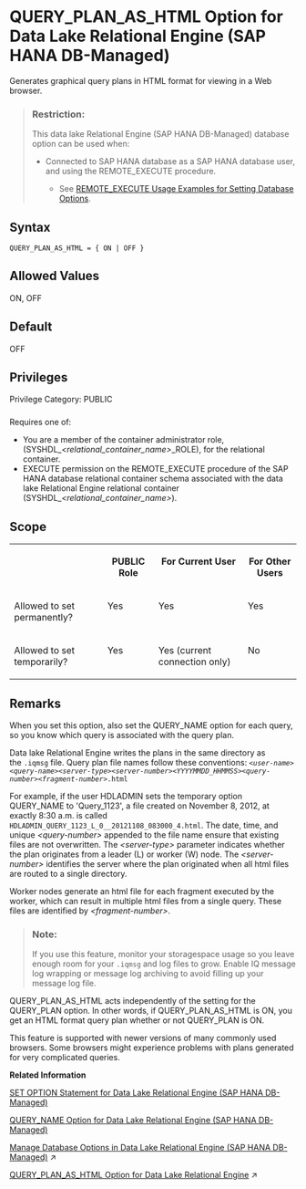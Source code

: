 <!-- loio486458ad1942418e9d70db482284c485 -->

# QUERY\_PLAN\_AS\_HTML Option for Data Lake Relational Engine \(SAP HANA DB-Managed\)

Generates graphical query plans in HTML format for viewing in a Web browser.



> ### Restriction:  
> This data lake Relational Engine \(SAP HANA DB-Managed\) database option can be used when:
> 
> -   Connected to SAP HANA database as a SAP HANA database user, and using the REMOTE\_EXECUTE procedure.
> 
>     -   See [REMOTE\_EXECUTE Usage Examples for Setting Database Options](remote-execute-usage-examples-for-setting-database-options-0023bea.md).



<a name="loio486458ad1942418e9d70db482284c485__section_xbb_tdt_lrb"/>

## Syntax

```
QUERY_PLAN_AS_HTML = { ON | OFF }
```



<a name="loio486458ad1942418e9d70db482284c485__section_ckk_tdt_lrb"/>

## Allowed Values

ON, OFF



<a name="loio486458ad1942418e9d70db482284c485__section_c1t_tdt_lrb"/>

## Default

OFF



<a name="loio486458ad1942418e9d70db482284c485__section_bmh_4sb_dxb"/>

## Privileges

Privilege Category: PUBLIC



### 

Requires one of:

-   You are a member of the container administrator role, \(SYSHDL\_*<relational\_container\_name\>*\_ROLE\), for the relational container.
-   EXECUTE permission on the REMOTE\_EXECUTE procedure of the SAP HANA database relational container schema associated with the data lake Relational Engine relational container \(SYSHDL\_*<relational\_container\_name\>*\).



<a name="loio486458ad1942418e9d70db482284c485__section_tw4_5dt_lrb"/>

## Scope


<table>
<tr>
<th valign="top">

 



</th>
<th valign="top">

PUBLIC Role



</th>
<th valign="top">

For Current User



</th>
<th valign="top">

For Other Users



</th>
</tr>
<tr>
<td valign="top">

Allowed to set permanently?



</td>
<td valign="top">

Yes



</td>
<td valign="top">

Yes



</td>
<td valign="top">

Yes



</td>
</tr>
<tr>
<td valign="top">

Allowed to set temporarily?



</td>
<td valign="top">

Yes



</td>
<td valign="top">

Yes \(current connection only\)



</td>
<td valign="top">

No



</td>
</tr>
</table>



<a name="loio486458ad1942418e9d70db482284c485__section_uly_vdt_lrb"/>

## Remarks

When you set this option, also set the QUERY\_NAME option for each query, so you know which query is associated with the query plan.

Data lake Relational Engine writes the plans in the same directory as the `.iqmsg` file. Query plan file names follow these conventions: <code><i class="varname">&lt;user-name&gt;</i>_<i class="varname">&lt;query-name&gt;</i>_<i class="varname">&lt;server-type&gt;</i>_<i class="varname">&lt;server-number&gt;</i>_<i class="varname">&lt;YYYYMMDD_HHMMSS&gt;</i>_<i class="varname">&lt;query-number&gt;</i>_<i class="varname">&lt;fragment-number&gt;</i>.html</code>

For example, if the user HDLADMIN sets the temporary option QUERY\_NAME to 'Query\_1123', a file created on November 8, 2012, at exactly 8:30 a.m. is called `HDLADMIN_QUERY_1123_L_0__20121108_083000_4.html`. The date, time, and unique *<query-number\>* appended to the file name ensure that existing files are not overwritten. The *<server-type\>* parameter indicates whether the plan originates from a leader \(L\) or worker \(W\) node. The *<server-number\>* identifies the server where the plan originated when all html files are routed to a single directory.

Worker nodes generate an html file for each fragment executed by the worker, which can result in multiple html files from a single query. These files are identified by *<fragment-number\>*.

> ### Note:  
> If you use this feature, monitor your storagespace usage so you leave enough room for your `.iqmsg` and log files to grow. Enable IQ message log wrapping or message log archiving to avoid filling up your message log file.

QUERY\_PLAN\_AS\_HTML acts independently of the setting for the QUERY\_PLAN option. In other words, if QUERY\_PLAN\_AS\_HTML is ON, you get an HTML format query plan whether or not QUERY\_PLAN is ON.

This feature is supported with newer versions of many commonly used browsers. Some browsers might experience problems with plans generated for very complicated queries.

**Related Information**  


[SET OPTION Statement for Data Lake Relational Engine \(SAP HANA DB-Managed\)](../030-sql-statements/set-option-statement-for-data-lake-relational-engine-sap-hana-db-managed-84a37a4.md "Changes options that affect the behavior of the database and its compatibility with Transact-SQL. Setting the value of an option can change the behavior for all users or an individual user, in either a temporary or permanent scope.")

[QUERY\_NAME Option for Data Lake Relational Engine \(SAP HANA DB-Managed\)](query-name-option-for-data-lake-relational-engine-sap-hana-db-managed-46c2fe6.md "Gives a name to an executed query in its query plan.")

[Manage Database Options in Data Lake Relational Engine (SAP HANA DB-Managed)](https://help.sap.com/viewer/9220e7fec0fe4503b5c5a6e21d584e63/2023_1_QRC/en-US/964f12eb2961478b8205f5bfd8ee2ec6.html "Data lake Relational Engine database options are configurable settings that change the way the data lake Relational Engine database behaves or performs.") :arrow_upper_right:

[QUERY_PLAN_AS_HTML Option for Data Lake Relational Engine](https://help.sap.com/viewer/19b3964099384f178ad08f2d348232a9/2023_1_QRC/en-US/a64e45dd84f21015ac0fcd5c96f8f9af.html "Generates graphical query plans in HTML format for viewing in a Web browser.") :arrow_upper_right:

